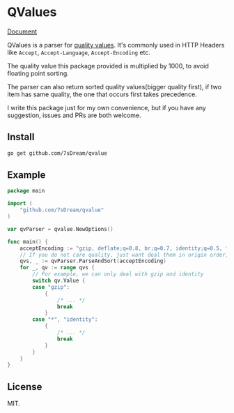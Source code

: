 # QValues

[Document](https://pkg.go.dev/github.com/7sDream/qvalue)

QValues is a parser for [quality values](https://developer.mozilla.org/en-US/docs/Glossary/Quality_values). It's commonly used in HTTP Headers like `Accept`, `Accept-Language`, `Accept-Encoding` etc.

The quality value this package provided is multiplied by 1000, to avoid floating point sorting.

The parser can also return sorted quality values(bigger quality first), if two item has same quality, the one that occurs first takes precedence.

I write this package just for my own convenience, but if you have any suggestion, issues and PRs are both welcome.

## Install

```bash
go get github.com/7sDream/qvalue
```

## Example

```go
package main

import (
    "github.com/7sDream/qvalue"
)

var qvParser = qvalue.NewOptions()

func main() {
    acceptEncoding := "gzip, deflate;q=0.8, br;q=0.7, identity;q=0.5, *;q=0.1"
    // If you do not care quality, just want deal them in origin order, use `Parse` instead
    qvs, _ := qvParser.ParseAndSort(acceptEncoding)
    for _, qv := range qvs {
        // For example, we can only deal with gzip and identity
        switch qv.Value {
        case "gzip":
            {
                /* ... */
                break
            }
        case "*", "identity":
            {
                /* ... */
                break
            }
        }
    }
}
```

## License

MIT.
